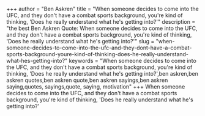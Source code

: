 +++
author = "Ben Askren"
title = "When someone decides to come into the UFC, and they don't have a combat sports background, you're kind of thinking, 'Does he really understand what he's getting into?'"
description = "the best Ben Askren Quote: When someone decides to come into the UFC, and they don't have a combat sports background, you're kind of thinking, 'Does he really understand what he's getting into?'"
slug = "when-someone-decides-to-come-into-the-ufc-and-they-dont-have-a-combat-sports-background-youre-kind-of-thinking-does-he-really-understand-what-hes-getting-into?"
keywords = "When someone decides to come into the UFC, and they don't have a combat sports background, you're kind of thinking, 'Does he really understand what he's getting into?',ben askren,ben askren quotes,ben askren quote,ben askren sayings,ben askren saying,quotes, sayings,quote, saying, motivation"
+++
When someone decides to come into the UFC, and they don't have a combat sports background, you're kind of thinking, 'Does he really understand what he's getting into?'
